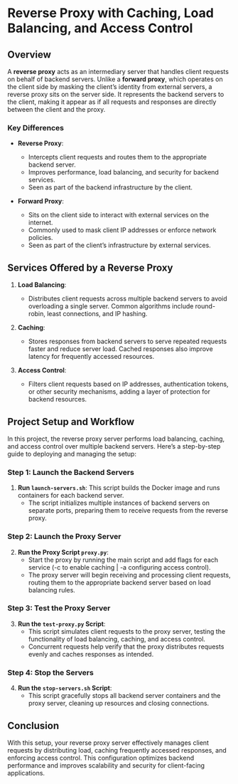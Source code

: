 # Reverse Proxy with Caching, Load Balancing, and Access Control

## Overview

A **reverse proxy** acts as an intermediary server that handles client requests on behalf of backend servers. Unlike a **forward proxy**, which operates on the client side by masking the client’s identity from external servers, a reverse proxy sits on the server side. It represents the backend servers to the client, making it appear as if all requests and responses are directly between the client and the proxy.

### Key Differences

- **Reverse Proxy**:
  - Intercepts client requests and routes them to the appropriate backend server.
  - Improves performance, load balancing, and security for backend services.
  - Seen as part of the backend infrastructure by the client.

- **Forward Proxy**:
  - Sits on the client side to interact with external services on the internet.
  - Commonly used to mask client IP addresses or enforce network policies.
  - Seen as part of the client’s infrastructure by external services.

## Services Offered by a Reverse Proxy

1. **Load Balancing**: 
   - Distributes client requests across multiple backend servers to avoid overloading a single server. Common algorithms include round-robin, least connections, and IP hashing.

2. **Caching**:
   - Stores responses from backend servers to serve repeated requests faster and reduce server load. Cached responses also improve latency for frequently accessed resources.

3. **Access Control**:
   - Filters client requests based on IP addresses, authentication tokens, or other security mechanisms, adding a layer of protection for backend resources.

## Project Setup and Workflow

In this project, the reverse proxy server performs load balancing, caching, and access control over multiple backend servers. Here’s a step-by-step guide to deploying and managing the setup:

### Step 1: Launch the Backend Servers

1. **Run `launch-servers.sh`**: This script builds the Docker image and runs containers for each backend server.
   - The script initializes multiple instances of backend servers on separate ports, preparing them to receive requests from the reverse proxy.

### Step 2: Launch the Proxy Server

2. **Run the Proxy Script `proxy.py`**:
   - Start the proxy by running the main script and add flags for each service (-c to enable caching | -a  configuring access control).
   - The proxy server will begin receiving and processing client requests, routing them to the appropriate backend server based on load balancing rules.

### Step 3: Test the Proxy Server

3. **Run the `test-proxy.py` Script**:
   - This script simulates client requests to the proxy server, testing the functionality of load balancing, caching, and access control.
   - Concurrent requests help verify that the proxy distributes requests evenly and caches responses as intended.

### Step 4: Stop the Servers

4. **Run the `stop-servers.sh` Script**:
   - This script gracefully stops all backend server containers and the proxy server, cleaning up resources and closing connections.

## Conclusion

With this setup, your reverse proxy server effectively manages client requests by distributing load, caching frequently accessed responses, and enforcing access control. This configuration optimizes backend performance and improves scalability and security for client-facing applications.
